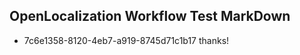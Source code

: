 ## OpenLocalization Workflow Test MarkDown
* 7c6e1358-8120-4eb7-a919-8745d71c1b17 thanks!

<!--HONumber=Aug16_HO4-->


